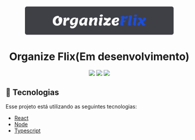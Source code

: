  <p align='center'><img width='400' src="./.github/logo.png"/></p>

 <h1 align="center">Organize Flix(Em desenvolvimento)</h1>

 <p align='center'>
<img src="https://img.shields.io/github/repo-size/Savio-Anjos/Organize-Robbies?color=3B82F6">
<img src="https://img.shields.io/github/languages/count/Savio-Anjos/Organize-Robbies?color=3B82F6">
<img src="https://img.shields.io/github/last-commit/Savio-Anjos/Organize-Robbies?color=3B82F6">
</p>

## 🚀 Tecnologias
Esse projeto está utilizando as seguintes tecnologias:
 

- [React](https://pt-br.reactjs.org/)
- [Node](https://nodejs.org/en/)
- [Typescript](https://www.typescriptlang.org/)  


 
